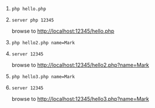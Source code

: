 1. `php hello.php`

1. `server php 12345`

    browse to [http://localhost:12345/hello.php](http://localhost:12345/hello.php)

1.  `php hello2.php name=Mark`

1.  `server 12345`

    browse to [http://localhost:12345/hello2.php?name=Mark](http://localhost:12345/hello2.php?name=Mark)

1.  `php hello3.php name=Mark`

1.  `server 12345`

    browse to [http://localhost:12345/hello3.php?name=Mark](http://localhost:12345/hello3.php?name=Mark)
